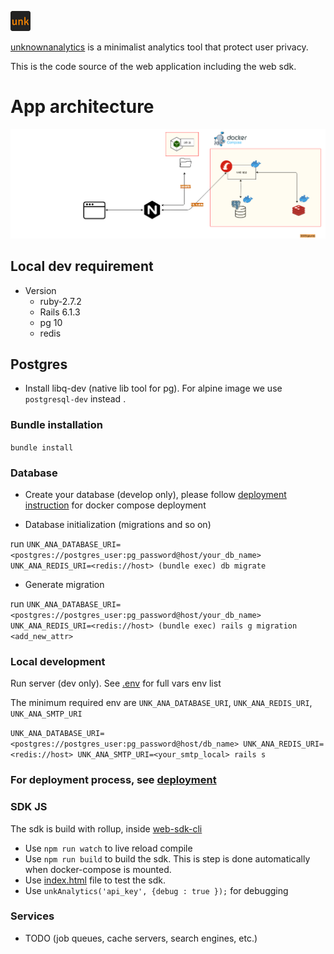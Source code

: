 ![logo](./app/assets/ico/favicon-32x32.png)

[unknownanalytics](https://www.unknownanalytics.com/) is a minimalist analytics tool that protect user privacy.

This is the code source of the web application including the web sdk.

# App architecture

![architecture](docs/assets/full-arch.png)

## Local dev requirement

* Version
    - ruby-2.7.2
    - Rails 6.1.3
    - pg 10
    - redis

## Postgres

* Install libq-dev (native lib tool for pg). For alpine image we use `postgresql-dev` instead .

### Bundle installation

`bundle install`

### Database 

* Create your database (develop only), please follow [deployment instruction](docs/deployment.md) for docker compose
  deployment

* Database initialization (migrations and so on)

run `UNK_ANA_DATABASE_URI=<postgres://postgres_user:pg_password@host/your_db_name> UNK_ANA_REDIS_URI=<redis://host> (bundle exec) db migrate`

* Generate migration

run `UNK_ANA_DATABASE_URI=<postgres://postgres_user:pg_password@host/your_db_name> UNK_ANA_REDIS_URI=<redis://host> (bundle exec) rails g migration <add_new_attr>`


### Local development

Run server (dev only). See [.env](.env) for full vars env list

The minimum required env are `UNK_ANA_DATABASE_URI`, `UNK_ANA_REDIS_URI`, `UNK_ANA_SMTP_URI`

`UNK_ANA_DATABASE_URI=<postgres://postgres_user:pg_password@host/db_name> UNK_ANA_REDIS_URI=<redis://host> UNK_ANA_SMTP_URI=<your_smtp_local> rails s`

### For deployment process, see [deployment](docs/deployment.md)

### SDK JS

The sdk is build with rollup, inside [web-sdk-cli](./web-sdk-cli/src)

* Use `npm run watch` to live reload compile
* Use `npm run build` to build the sdk. This is step is done automatically when docker-compose is mounted.
* Use [index.html](web-sdk-cli/test/index.html) file to test the sdk.
* Use `unkAnalytics('api_key', {debug : true });` for debugging

### Services

* TODO
  (job queues, cache servers, search engines, etc.)
